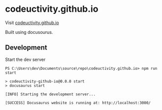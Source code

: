 # codeuctivity.github.io

Visit [codeuctivity.github.io](https://codeuctivity.github.io)

Built using docusourus.

## Development

Start the dev server

```
PS C:\Users\dev\Documents\source\repo\codeuctivity.github.io> npm run start

> codeuctivity-github-io@0.0.0 start
> docusaurus start

[INFO] Starting the development server...

[SUCCESS] Docusaurus website is running at: http://localhost:3000/
```
